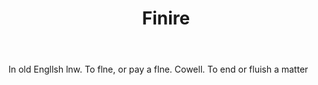 ---
title: Finire
letter: F
permalink: "/definitions/bld-finire.html"
body: In old Engllsh lnw. To flne, or pay a flne. Cowell. To end or fluish a matter
published_at: '2018-07-07'
source: Black's Law Dictionary 2nd Ed (1910)
layout: post
---